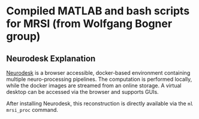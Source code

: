 # Compiled MATLAB and bash scripts for MRSI (from Wolfgang Bogner group)

## Neurodesk Explanation

[Neurodesk](https://www.neurodesk.org/) is a browser accessible, docker-based environment containing multiple neuro-processing pipelines. The computation is performed locally, while the docker images are streamed from an online storage. A virtual desktop can be accessed via the browser and supports GUIs.

After installing Neurodesk, this reconstruction is directly available via the `ml mrsi_proc` command.
